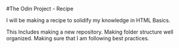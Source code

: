 #The Odin Project - Recipe

I will be making a recipe to solidify my knowledge in HTML Basics.

This Includes making a new repository. Making folder structure well organized. Making sure that I am following best practices.
